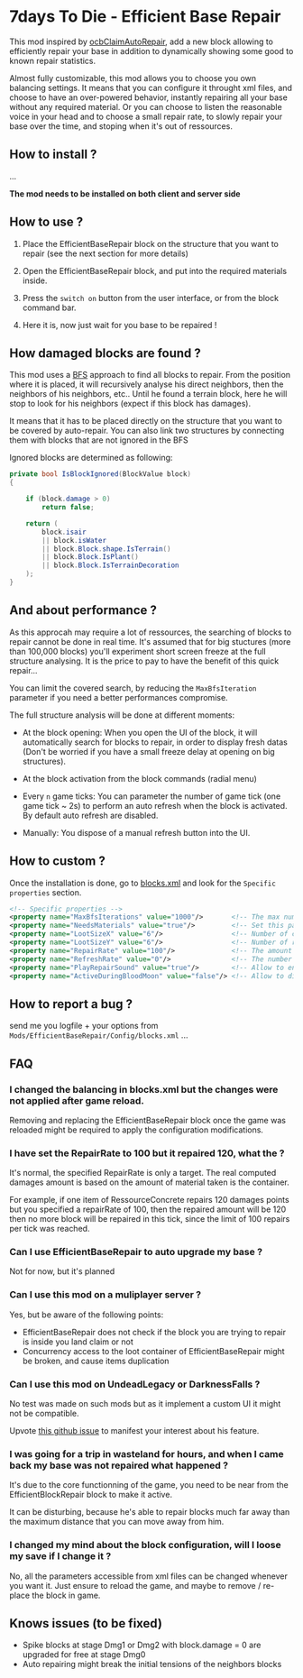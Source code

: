 # 7days To Die - Efficient Base Repair

This mod inspired by [ocbClaimAutoRepair](https://github.com/OCB7D2D/OcbClaimAutoRepair), add a new block allowing to efficiently repair your base in addition to dynamically showing some good to known repair statistics.

Almost fully customizable, this mod allows you to choose you own balancing settings. It means that you can configure it throught xml files, and choose to have an over-powered behavior, instantly repairing all your base without any required material. Or you can choose to listen the reasonable voice in your head and to choose a small repair rate, to slowly repair your base over the time, and stoping when it's out of ressources.

## How to install ?

...

**The mod needs to be installed on both client and server side**

## How to use ?

1. Place the EfficientBaseRepair block on the structure that you want to repair (see the next section for more details)

2. Open the EfficientBaseRepair block, and put into the required materials inside.

3. Press the `switch on` button from the user interface, or from the block command bar.

4. Here it is, now just wait for you base to be repaired !

## How damaged blocks are found ?

This mod uses a [BFS](https://en.wikipedia.org/wiki/Breadth-first_search) approach to find all blocks to repair. From the position where it is placed, it will recursively analyse his direct neighbors, then the neighbors of his neighbors, etc.. Until he found a terrain block, here he will stop to look for his neighbors (expect if this block has damages).

It means that it has to be placed directly on the structure that you want to be covered by auto-repair. You can also link two structures by connecting them with blocks that are not ignored in the BFS

Ignored blocks are determined as following:

``` C#
private bool IsBlockIgnored(BlockValue block)
{

    if (block.damage > 0)
        return false;

    return (
        block.isair
        || block.isWater
        || block.Block.shape.IsTerrain()
        || block.Block.IsPlant()
        || block.Block.IsTerrainDecoration
    );
}
```

## And about performance ?

As this approcah may require a lot of ressources, the searching of blocks to repair cannot be done in real time. It's assumed that for big stuctures (more than 100,000 blocks) you'll experiment short screen freeze at the full structure analysing. It is the price to pay to have the benefit of this quick repair...

You can limit the covered search, by reducing the `MaxBfsIteration` parameter if you need a better performances compromise.

The full structure analysis will be done at different moments:

* At the block opening: When you open the UI of the block, it will automatically search for blocks to repair, in order to display fresh datas (Don't be worried if you have a small freeze delay at opening on big structures).

* At the block activation from the block commands (radial menu)

* Every `n` game ticks: You can parameter the number of game tick (one game tick ~ 2s) to perform an auto refresh when the block is activated. By default auto refresh are disabled.

* Manually: You dispose of a manual refresh button into the UI.

## How to custom ?

Once the installation is done, go to [blocks.xml](./Config/blocks.xml) and look for the `Specific properties` section.

``` xml
<!-- Specific properties -->
<property name="MaxBfsIterations" value="1000"/>       <!-- The max number of bfs iterations (more iterations will require more CPU ressources) -->
<property name="NeedsMaterials" value="true"/>         <!-- Set this param to false, to fully disable the material requirements -->
<property name="LootSizeX" value="6"/>                 <!-- Number of columns of the loot container -->
<property name="LootSizeY" value="6"/>                 <!-- Number of rows of the loot container -->
<property name="RepairRate" value="100"/>              <!-- The amount of damage which can be repaired for one game tick (set to 0 for instant repairs) -->
<property name="RefreshRate" value="0"/>               <!-- The number of game ticks between two auto refresh (set to 0 to disable auto refresh) -->
<property name="PlayRepairSound" value="true"/>        <!-- Allow to enable / disable the hammer sound on the current block which is being repaired -->
<property name="ActiveDuringBloodMoon" value="false"/> <!-- Allow to disable the auto repair during the blood moon -->
```

## How to report a bug ?

send me you logfile + your options from `Mods/EfficientBaseRepair/Config/blocks.xml`
...

## FAQ

### I changed the balancing in blocks.xml but the changes were not applied after game reload.

Removing and replacing the EfficientBaseRepair block once the game was reloaded might be required to apply the configuration modifications.

### I have set the RepairRate to 100 but it repaired 120, what the ?

It's normal, the specified RepairRate is only a target. The real computed damages amount is based on the amount of material taken is the container.

For example, if one item of RessourceConcrete repairs 120 damages points but you specified a repairRate of 100, then the repaired amount will be 120 then no more block will be repaired in this tick, since the limit of 100 repairs per tick was reached.

### Can I use EfficientBaseRepair to auto upgrade my base ?

Not for now, but it's planned

### Can I use this mod on a muliplayer server ?

Yes, but be aware of the following points:

* EfficientBaseRepair does not check if the block you are trying to repair is inside you land claim or not
* Concurrency access to the loot container of EfficientBaseRepair might be broken, and cause items duplication

### Can I use this mod on UndeadLegacy or DarknessFalls ?

No test was made on such mods but as it implement a custom UI it might not be compatible.

Upvote [this github issue](link/to/issue) to manifest your interest about his feature.

### I was going for a trip in wasteland for hours, and when I came back my base was not repaired what happened ?

It's due to the core functionning of the game, you need to be near from the EfficientBlockRepair block to make it active.

It can be disturbing, because he's able to repair blocks much far away than the maximum distance that you can move away from him.

### I changed my mind about the block configuration, will I loose my save if I change it ?

No, all the parameters accessible from xml files can be changed whenever you want it. Just ensure to reload the game, and maybe to remove / re-place the block in game.

## Knows issues (to be fixed)

* Spike blocks at stage Dmg1 or Dmg2 with block.damage = 0 are upgraded for free at stage Dmg0
* Auto repairing might break the initial tensions of the neighbors blocks